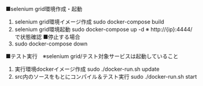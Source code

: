 ■selenium grid環境作成・起動
1. selenium grid環境イメージ作成
  sudo docker-compose build
2. selenium grid環境起動
  sudo docker-compose up -d
  ※ http://{ip}:4444/ で状態確認
■停止する場合
1. sudo docker-compose down

■テスト実行　※selenium grid/テスト対象サービスは起動していること
1. 実行環境dockerイメージ作成
  sudo ./docker-run.sh update
2. src内のソースをもとにコンパイル＆テスト実行
  sudo ./docker-run.sh start
